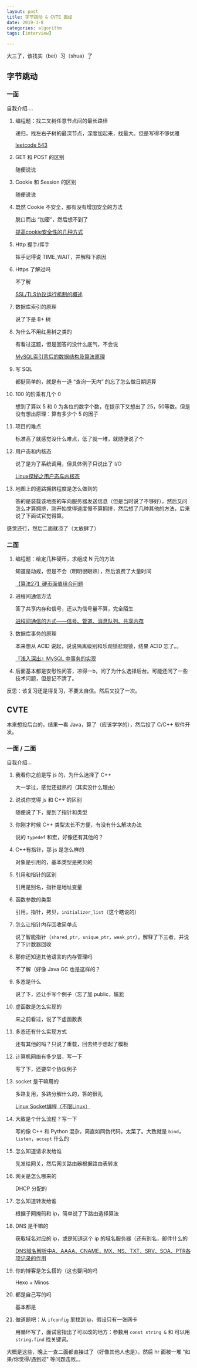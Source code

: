 ```yaml
---
layout: post
title: 字节跳动 & CVTE 面经
date: 2019-3-8
categories: algorithm
tags: [interview]

---
```




大三了，该找实（bei）习（shua）了

<!--more--> 



## 字节跳动

### 一面

自我介绍....

1. 编程题：找二叉树任意节点间的最长路径

   递归，找左右子树的最深节点，深度加起来，找最大。但是写得不够优雅

   [leetcode 543](https://leetcode.com/problems/diameter-of-binary-tree/discuss/101115/543.-Diameter-of-Binary-Tree-C%2B%2B_Recursive_with-brief-explanation)

2. GET 和 POST 的区别

   随便说说

3. Cookie 和 Session 的区别

   随便说说

4. 既然 Cookie 不安全，那有没有增加安全的方法

   脱口而出 “加密”，然后想不到了

   [提高cookie安全性的几种方式](https://blog.csdn.net/sinat_27346451/article/details/77923143)

1. Http 握手/挥手

   挥手记得说 TIME_WAIT，并解释下原因

2. Https 了解过吗

   不了解

   [SSL/TLS协议运行机制的概述](http://www.ruanyifeng.com/blog/2014/02/ssl_tls.html)

3. 数据库索引的原理

   说了下是 B+ 树

4. 为什么不用红黑树之类的

   有看过这题，但是回答的没什么底气，不会说

   [MySQL索引背后的数据结构及算法原理](http://blog.codinglabs.org/articles/theory-of-mysql-index.html)

5. 写 SQL

   都挺简单的，就是有一道 “查询一天内” 的忘了怎么做日期运算

6. 100 的阶乘有几个 0

   想到了算以 5 和 0 为各位的数字个数，在提示下又想出了 25，50等数。但是没有想出原理：算有多少个 5 的因子

7. 项目的难点

   标准高了就感觉没什么难点，低了就一堆，就随便说了个

8. 用户态和内核态

   说了是为了系统调用，但具体例子只说出了 I/O

   [Linux探秘之用户态与内核态](https://www.cnblogs.com/bakari/p/5520860.html)

9. 地图上的道路拥挤程度是怎么做到的

   答的是装载该地图的车向服务器发送信息（但是当时说了不够好），然后又问怎么才算拥挤，刚开始觉得速度慢不算拥挤，然后想了几种其他的方法，后来说了下面试官觉得算。

感觉还行，然后二面就凉了（太放肆了）



### 二面

1. 编程题：给定几种硬币，求组成 N 元的方法

   知道是动规，但是不会（明明很眼熟），然后浪费了大量时间

   [【算法27】硬币面值组合问题](https://www.cnblogs.com/python27/p/3303721.html)

2. 进程间通信方法

   答了共享内存和信号，还以为信号量不算，完全陌生

   [进程间通信的方式——信号、管道、消息队列、共享内存](https://www.cnblogs.com/LUO77/p/5816326.html)

3. 数据库事务的原理

   本来想从 ACID 说起，说说隔离级别和乐观锁悲观锁，结果 ACID 忘了。。

   [『浅入深出』MySQL 中事务的实现](https://draveness.me/mysql-transaction)

4. 后面基本都是安慰性问答，凉得一b，问了为什么选择后台。可能还问了一些技术问题，但是记不清了。



反思：该复习还是得复习，不要太自信。然后又投了一次。



## CVTE

本来想投后台的，结果一看 Java，算了（应该学学的），然后投了 C/C++ 软件开发。



### 一面 / 二面

自我介绍...

1. 我看你之前是写 js 的，为什么选择了 C++

   大一学过，感觉还挺熟的（其实没什么理由）

2. 说说你觉得 js 和 C++ 的区别

   随便说了下，提到了指针和类型

3. 你刚才时候 C++ 类型太长不方便，有没有什么解决办法

   说的 `typedef` 和宏，好像还有其他的？

4. C++有指针，那 js 是怎么样的

   对象是引用的，基本类型是拷贝的

5. 引用和指针的区别

   引用是别名，指针是地址变量

6. 函数参数的类型

   引用，指针，拷贝，`initializer_list`（这个瞎说的）

7. 怎么让指针内存回收简单点

   说了智能指针（`shared_ptr`，`unique_ptr`，`weak_ptr`），解释了下三者，并说了下计数器回收

8. 那你还知道其他语言的内存管理吗

   不了解（好像 Java GC 也是这样的？

9. 多态是什么

   说了下，还让手写个例子（忘了加 public，尴尬

10. 虚函数是怎么实现的

    来之前看过，说了下虚函数表

11. 多态还有什么实现方式

    还有其他的吗？只说了重载，回去终于想起了模板

12. 计算机网络有多少层，写一下

    写了下，还要举个协议例子

13. socket 是干嘛用的

    多路复用，多路分解什么的，答的很乱

    [Linux Socket编程（不限Linux）](https://www.cnblogs.com/skynet/archive/2010/12/12/1903949.html)

14. 大致是个什么流程？写一下

    写的像 C++ 和 Python 混杂，简直如同伪代码，太菜了。大致就是 `bind`，`listen`，`accept` 什么的

15. 怎么知道请求发给谁

    先发给网关，然后网关路由器根据路由表转发

16. 网关是怎么哪来的

    DHCP 分配的

17. 怎么知道转发给谁

    根据子网掩码和 ip，简单说了下路由选择算法

18. DNS 是干嘛的

    获取域名对应的 ip，或是知道这个 ip 的域名服务器（还有别名，邮件什么的

    [DNS域名解析中A、AAAA、CNAME、MX、NS、TXT、SRV、SOA、PTR各项记录的作用](https://itbilu.com/other/relate/EyxzdVl3.html)

19. 你的博客是怎么搭的（这也要问的吗

    Hexo + Minos

20. 都是自己写的吗

    基本都是

21. 做道题吧：从 `ifconfig` 里找到 ip，假设只有一张网卡

    用循环写了，面试官指出了可以改的地方：参数用 `const string &` 和 可以用 `string.find` 找关键词。



大概是这些，晚上一查二面都直接过了（好像其他人也是）。然后 hr 面被一堆 “如果/你觉得/遇到过" 等问题击败。。
